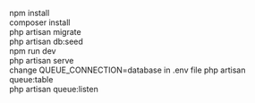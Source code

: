 npm install<br>
composer install<br>
php artisan migrate<br>
php artisan db:seed<br>
npm run dev<br>
php artisan serve<br>
change QUEUE_CONNECTION=database in .env file
php artisan queue:table<br>
php artisan queue:listen<br>
